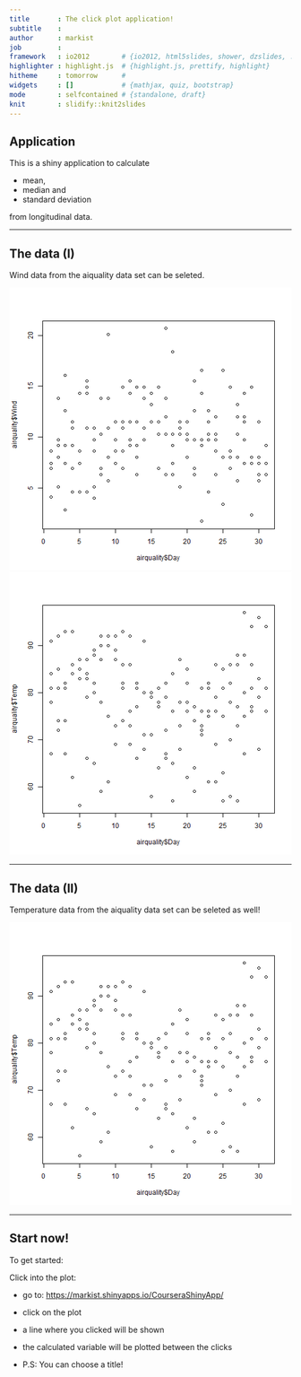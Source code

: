 ```yaml
---
title       : The click plot application!
subtitle    : 
author      : markist
job         : 
framework   : io2012        # {io2012, html5slides, shower, dzslides, ...}
highlighter : highlight.js  # {highlight.js, prettify, highlight}
hitheme     : tomorrow      # 
widgets     : []            # {mathjax, quiz, bootstrap}
mode        : selfcontained # {standalone, draft}
knit        : slidify::knit2slides
---
```


## Application

This is a shiny application to calculate 

- mean,
- median and
- standard deviation 

from longitudinal data.

---

## The data (I)

Wind data from the aiquality data set can be seleted.

![plot of chunk unnamed-chunk-1](assets/fig/unnamed-chunk-11.png) ![plot of chunk unnamed-chunk-1](assets/fig/unnamed-chunk-12.png) 


---

## The data (II)

Temperature data from the aiquality data set can be seleted as well!

![plot of chunk unnamed-chunk-2](assets/fig/unnamed-chunk-2.png) 

---

## Start now!

To get started:

Click into the plot:

- go to: https://markist.shinyapps.io/CourseraShinyApp/
- click on the plot
- a line where you clicked will be shown
- the calculated variable will be plotted between the clicks

- P.S: You can choose a title!




